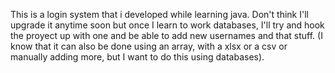 This is a login system that i developed while learning java. Don't think I'll upgrade it anytime soon but once I learn to work databases, I'll try and hook the proyect up with one
and be able to add new usernames and that stuff. 
(I know that it can also be done using an array, with a xlsx or a csv or manually adding more, but I want to do this using databases).

